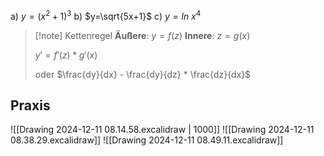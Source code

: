 a) $y = (x^2 +1)^3$
b) $y=\sqrt{5x+1}$
c) $y=ln \ x^4$

>[!note] Kettenregel
>**Äußere**:
>$y = f(z)$
>**Innere**:
> $z = g(x)$
> 
> $y' = f'(z)*g'(x)$
> 
> oder $\frac{dy}{dx} - \frac{dy}{dz} * \frac{dz}{dx}$


## Praxis
![[Drawing 2024-12-11 08.14.58.excalidraw | 1000]]
![[Drawing 2024-12-11 08.38.29.excalidraw]]
![[Drawing 2024-12-11 08.49.11.excalidraw]]
